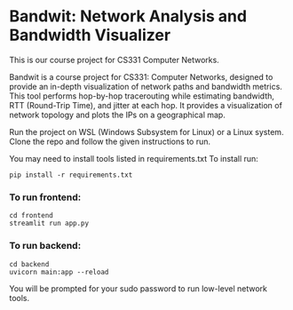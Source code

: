 # Bandwit: Network Analysis and Bandwidth Visualizer

This is our course project for CS331 Computer Networks.

Bandwit is a course project for CS331: Computer Networks, designed to provide an in-depth visualization of network paths and bandwidth metrics.
This tool performs hop-by-hop tracerouting while estimating bandwidth, RTT (Round-Trip Time), and jitter at each hop.
It provides a visualization of network topology and plots the IPs on a geographical map.

Run the project on WSL (Windows Subsystem for Linux) or a Linux system.
Clone the repo and follow the given instructions to run. 

You may need to install tools listed in requirements.txt
To install run:
```
pip install -r requirements.txt
```

### To run frontend:

```
cd frontend
streamlit run app.py 
```


### To run backend:

```
cd backend
uvicorn main:app --reload
```
You will be prompted for your sudo password to run low-level network tools. 




